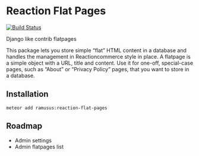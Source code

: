 Reaction Flat Pages
===================

[![Build Status](https://travis-ci.org/ramusus/reaction-flat-pages.png?branch=master)](https://travis-ci.org/ramusus/reaction-flat-pages)

Django like contrib flatpages

This package lets you store simple “flat” HTML content in a database and handles the management in Reactioncommerce
style in place. A flatpage is a simple object with a URL, title and content. Use it for one-off, special-case pages,
such as “About” or “Privacy Policy” pages, that you want to store in a database.

Installation
------------

    meteor add ramusus:reaction-flat-pages

Roadmap
-------

* Admin settings
* Admin flatpages list
